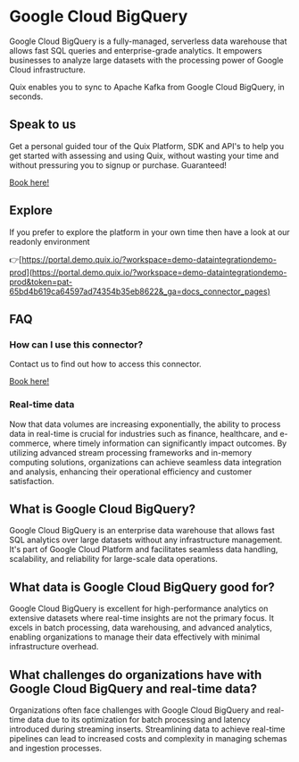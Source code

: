 <!-- START MARKDOWN -->
<!--[tech-name]-->
# Google Cloud BigQuery

<!--[ai-blurb-about-tech]-->
Google Cloud BigQuery is a fully-managed, serverless data warehouse that allows fast SQL queries and enterprise-grade analytics. It empowers businesses to analyze large datasets with the processing power of Google Cloud infrastructure.

Quix enables you to sync to Apache Kafka <span id="to_or_from">from</span> <span id="techname">Google Cloud BigQuery</span>, in seconds.

## Speak to us

Get a personal guided tour of the Quix Platform, SDK and API's to help you get started with assessing and using Quix, without wasting your time and without pressuring you to signup or purchase. Guaranteed!

[Book here!](https://quix.io/book-a-demo)

## Explore

If you prefer to explore the platform in your own time then have a look at our readonly environment

👉[https://portal.demo.quix.io/?workspace=demo-dataintegrationdemo-prod](https://portal.demo.quix.io/?workspace=demo-dataintegrationdemo-prod&token=pat-65bd4b619ca64597ad74354b35eb8622&_ga=docs_connector_pages)

## FAQ 

### How can I use this connector?

Contact us to find out how to access this connector.

[Book here!](https://quix.io/book-a-demo)

### Real-time data

Now that data volumes are increasing exponentially, the ability to process data in real-time is crucial for industries such as finance, healthcare, and e-commerce, where timely information can significantly impact outcomes. By utilizing advanced stream processing frameworks and in-memory computing solutions, organizations can achieve seamless data integration and analysis, enhancing their operational efficiency and customer satisfaction.

## What is <span id="techname">Google Cloud BigQuery</span>?

<!--[tech-seo-text]-->
Google Cloud BigQuery is an enterprise data warehouse that allows fast SQL analytics over large datasets without any infrastructure management. It's part of Google Cloud Platform and facilitates seamless data handling, scalability, and reliability for large-scale data operations.

## What data is <span id="techname">Google Cloud BigQuery</span> good for?

<!--[tech-data-seo-text]-->
Google Cloud BigQuery is excellent for high-performance analytics on extensive datasets where real-time insights are not the primary focus. It excels in batch processing, data warehousing, and advanced analytics, enabling organizations to manage their data effectively with minimal infrastructure overhead.

## What challenges do organizations have with <span id="techname">Google Cloud BigQuery</span> and real-time data?

<!--[tech-challenges-seo-text]-->
Organizations often face challenges with Google Cloud BigQuery and real-time data due to its optimization for batch processing and latency introduced during streaming inserts. Streamlining data to achieve real-time pipelines can lead to increased costs and complexity in managing schemas and ingestion processes.
<!-- END MARKDOWN -->